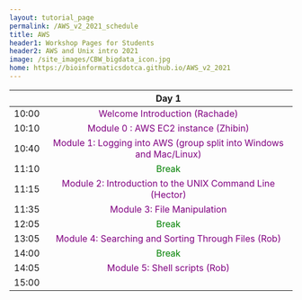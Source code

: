 ```yaml
---
layout: tutorial_page
permalink: /AWS_v2_2021_schedule
title: AWS
header1: Workshop Pages for Students
header2: AWS and Unix intro 2021
image: /site_images/CBW_bigdata_icon.jpg
home: https://bioinformaticsdotca.github.io/AWS_v2_2021
---
```


||**Day 1** |
|:---: |:---: |
| 10:00 |<font color="purple">Welcome Introduction (Rachade)</font>|
| 10:10 |<font color="purple"> Module 0 : AWS EC2 instance (Zhibin)</font>|
|	10:40	|	<font color="purple">Module 1: Logging into AWS (group split into Windows and Mac/Linux)</font>	|
|	11:10	|	<font color="green">Break</font>	|
|	11:15	|	<font color="purple">Module 2: Introduction to the UNIX Command Line (Hector)</font>	|
|	11:35	|	<font color="purple">Module 3: File Manipulation</font>	|
|	12:05	|	<font color="green">Break</font>	|
|	13:05	|	<font color="purple">Module 4: Searching and Sorting Through Files (Rob)</font>	|
|	14:00	|	<font color="green">Break</font>	|
|	14:05	|	<font color="purple">Module 5: Shell scripts (Rob)</font>	|
|	15:00	|		|
